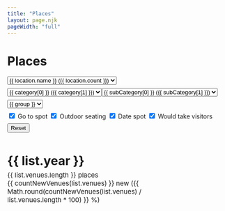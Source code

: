 ```yaml
---
title: "Places"
layout: page.njk
pageWidth: "full"
---
```


<h1 class="page-title">Places</h1>

<!--

## To-do


- [ ] Move checkinsToVenues func to separate util for node build/foursquare.js from utils/foursquare.js
- [ ] Clean up foursquare.js. Lots of funcs scatted at top


- [ ] New color scheme for categories

https://lokeshdhakar.com/projects/color-stacks/?graySteps=5&grayCast=0&grayLumaStart=98&grayLumaEnd=5&grayLumaCurve=linear&colorSteps=7&colorLumaStart=110&colorLumaEnd=10&colorLumaCurve=linear&colorChromaStart=42&colorChromaEnd=12&colorChromaCurve=linear&showLabel=true&showHex=true&showContrastRatio=false&colorHues=0%2C30%2C55%2C78%2C118%2C157%2C182%2C230%2C274%2C309%2C348


- [ ] Pre-process checkins to two diff venue JSON files:
all-time, and grouped

checkins.json currently 2.4mb

- [ ] Add loading indicator
- [ ] Mobile dropdown for location too long


# How the filtering works - outdated

1. We filter the checkins which gives us the following computed props:
- Checkins filtered by location
- Checkins filtered by category
- Checkins filtered by both

2. We roll-up the checkin computed props into venues:
- Venues filtered by location - Used to populate category dropdown.
- Venues filtered by category - Used to populate location dropdown.
- Venues filtered by both - Displayed in list.

----

# Brainstorming

- Highlight trips automatically
- Add custom notes? or should these happen in app
Map
- Monospaced, with location in ascii rectangles on a map?

-->

<template id="tpl-venue">
  <div>
    <div
      class="item item--dense"
      :class="[
        `venue-${id}`,
        `cat-${category}`,
        { notFirstVisit: !firstVisit },
      ]"
    >
      <div
        class="visits-bar"
      >
        {{ generateVisitsBarFromCount(count) }}
      </div>
      <div class="venue-title-row">
        <div class="item-title venue-title">{{ venue }}</div>
        <div
          v-if="firstVisit"
          class="venue-new-label"
        >
          NEW
        </div>
      </div>
      <div class="item-meta venue-meta">
        <template v-if="category && showCategory">
          <span class="item-category">
            <a @click="$emit('set-category', category)">
              {{ category }}
            </a>
          </span>
        </template>
        <template v-if="category && showCategory && subCategory && showSubCategory">
          •
        </template>
        <template v-if="subCategory && showSubCategory">
          <span class="item-category">
            <a @click="$emit('set-sub-category', subCategory)">
              {{ subCategory }}
            </a>
          </span>
        </template>
        <template v-if="category && count > 1">
          •
        </template>
        <template v-if="count > 1">
          <span>
            {{ count }} visits
          </span>
        </template>
        <template v-if="(city || count > 1) && city">
          •
        </template>
        <span v-if="city">
          <a @click="$emit('set-location', { country, state, city })">
            {{ city }}
          </a>,
          <a @click="$emit('set-location', { country, state })">
            {{ state }}
          </a>
        </span>
      </div>
      <div class="venue-comment">
        {{ comments }}
      </div>
    </div>
  </div>
</template>


<div id="venues" class="venues">
<!-- 
    DEBUGGING: <br />
    location: {{locationFilter }}<br />
    cat: {{ categoryFilter }}<br />
    subcat: {{ subCategoryFilter }} 
 -->
   <div class="filters">
    <div>
      <select class="select" v-model="locationFilter">
        <option v-for="(location, i) in locationOptions" :value="location.path" :key="i">
          <template v-if="location.path.state">&nbsp;</template>
          <template v-if="location.path.city">&nbsp;</template>
          {{ location.name }} ({{ location.count }})
        </option>
      </select>
    </div>
    <div class="category-filters">
      <select class="select" v-model="categoryFilter">
        <option v-for="category in categoryOptions" :value="category[0]">{{ category[0] }} ({{ category[1] }})</option>
      </select>
      <select
        v-if="categoryFilter !== CATEGORY_ANY"
        class="select"
        v-model="subCategoryFilter"
      >
        <option v-for="subCategory in subCategoryOptions" :value="subCategory[0]">{{ subCategory[0] }} ({{ subCategory[1] }})</option>
      </select>
    </div>
    <div>
      <select class="select" v-model="groupFilter">
        <option v-for="group in groupOptions" :value="group">{{ group }}</option>
      </select>
    </div>
    <div>
      <!-- <label class="checkbox-label">
        <input class="checkbox" type="checkbox" name="country" v-model="showNewFilter" checked>
        <span>Only new spots</span>
      </label> -->
      <label class="checkbox-label">
        <input class="checkbox" type="checkbox" name="country" v-model="goToSpotFilter" checked>
        <span>Go to spot</span>
      </label>
      <label class="checkbox-label">
        <input class="checkbox" type="checkbox" name="country" v-model="outdoorSeatingFilter" checked>
        <span>Outdoor seating</span>
      </label>
      <label class="checkbox-label">
        <input class="checkbox" type="checkbox" name="country" v-model="dateSpotFilter" checked>
        <span>Date spot</span>
      </label>
      <label class="checkbox-label">
        <input class="checkbox" type="checkbox" name="country" v-model="wouldTakeVisitorsFilter" checked>
        <span>Would take visitors</span>
      </label>
    </div>
    <button ref="resetBtn" @click="resetFilters">Reset</button>
  </div>
  <div
    v-if="groupFilter === GROUP_ALL"
    v-for="venue in displayList"
  >
    <venue
      v-bind="venue"
      @set-category="setCategoryFilter"
      @set-sub-category="setSubCategoryFilter"
      @set-location="setLocationFilter"
    />
  </div>
  <div
    class="display-lists"
    :class="{ hideOld: showNewFilter }"
    ref="lists"
  >
    <div
      v-if="groupFilter === GROUP_BY_YEAR"
      v-for="list in displayList"
      class="display-list"
      :class="{
          'no-checkins': !list.venues.length
        }"
    >
      <h1 class="year-title">{{ list.year }}</h1>
      <div
        v-if="list.venues.length"
        class="year-numbers"
      >
        {{ list.venues.length }} place<span v-if="list.venues.length > 1">s</span><br />
        {{ countNewVenues(list.venues) }} new ({{ Math.round(countNewVenues(list.venues) / list.venues.length * 100) }} %)
      </div>
      <div
        v-for="venue in list.venues"
      >
        <venue
          v-bind="venue"
          :show-category="categoryFilter === CATEGORY_ANY"
          :show-sub-category="categoryFilter !== CATEGORY_ANY"
          @set-category="setCategoryFilter"
          @set-sub-category="setSubCategoryFilter"
          @set-location="setLocationFilter"
        />
      </div>
    </div>
  </div>
</div>

<link rel="stylesheet" href="/css/forms.css">

<script src="/js/vue.min.js"></script>

<script type="module">
import { stateAbbreviationToName } from '/js/utils/location.js';
import {
  CATEGORY_ANY,
  LOCATION_ANY,
  SUBCATEGORY_ANY,
  filterByCategory,
  filterByLocation,
  filterByMetadata,
} from '/js/utils/foursquare.js';


// ------
// CONFIG
// ------

// If options don't meet min count, they will not be added to filter controls
const MIN_COUNT_FOR_LOCATION = 1;
const MIN_COUNT_FOR_CATEGORY = 1;
const MIN_COUNT_FOR_SUBCATEGORY = 1;

const GROUP_ALL = 'All-time';
const GROUP_BY_YEAR = 'Group by year'

// ----------
// COMPONENTS
// ----------

Vue.component('venue', {
  template: '#tpl-venue',
  
  props: {
    id: String,
    venue: String,
    category: String,
    subCategory: String,
    country: String,
    city: String,
    state: String,
    count: Number,
    firstVisit: Boolean,
    comments: String,
    goToSpot: Boolean,
    outdoorSeating: Boolean,
    dateSpot: Boolean,
    wouldTakeVisitors: Boolean,
    showCategory: {
      type: Boolean,
      default: true,
    },
    showSubCategory: {
      type: Boolean,
      default: true,
    },
  },

  methods: {
    generateVisitsBarFromCount(count) {
      let bar = '';
      if (count > 1) {
        bar += '▓'.repeat(Math.floor((count - 1) / 2));
        bar += ((count - 1) % 2) ? '░' : '';
      }

      return bar;
    },
  },
});


// ---
// APP
// ---

const app = new Vue({
  el: '#venues',

  data() {
    return {
      CATEGORY_ANY,
      SUBCATEGORY_ANY,
      LOCATION_ANY,
      venues: [],
      venuesGroupedByYear: [],
      categories: [],
      categoryFilter: CATEGORY_ANY,
      subCategoryFilter: SUBCATEGORY_ANY,
      locationFilter: {},
      groupFilter: GROUP_BY_YEAR,
      showNewFilter: false,
      commentsFilter: false,
      goToSpotFilter: false,
      outdoorSeatingFilter: false,
      dateSpotFilter: false,
      wouldTakeVisitorsFilter: false,
      GROUP_ALL,
      GROUP_BY_YEAR,
    };
  },

  async created() {
    let resp = await fetch('/data/venues.json');
    this.venues = await resp.json();

    let resp2 = await fetch('/data/venues-grouped-by-year.json');
    this.venuesGroupedByYear = await resp2.json();
  },

  watch: {
    categoryFilter() {
      this.resetSubCategoryFilter();
    },
  },

  computed: {

    /*
    [ 1 ]
    Any Category (2323)
    Food (232)
    Coffee (150)

    [ 2 ]
    All [Food]
    Veg (100)
    Indian (23)
    Korean (6)
     */

    /**
    * Category filter dropdown options.
    * @return {[[Array]]} e.g. [['coffee shop', 23], ['gym', 5]]
    */
    categoryOptions() {
      let categories = {
        [CATEGORY_ANY]: this.filteredByLocation.length 
      };

      this.filteredByLocation.forEach((venue) => {
        let { category, subCategory } = venue;

        // If category has not been bucketed by me, skip
        if (!subCategory) return;

        if (categories.hasOwnProperty(category)) {
          categories[category] = categories[category] + 1;
        } else {
          categories[category] = 1;
        }
      })

      // Convert
      categories = Object.entries(categories);

      // Filter low count
      categories = categories.filter(cat => {
        return (cat[1] >= MIN_COUNT_FOR_CATEGORY);
      });

      // Sort
      categories = categories.sort((a, b) => {
        return a[1] >= b[1] ? -1 : 1;
      });

      return categories;
    },

    metaDataFilters() {
      return {
        comments: this.commentsFilter,
        goToSpot: this.goToSpotFilter,
        outdoorSeating: this.outdoorSeatingFilter,
        dateSpot: this.dateSpotFilter,
        wouldTakeVisitors: this.wouldTakeVisitorsFilter,
      }
    },

    subCategoryOptions() {
      if (!this.categoryFilter) return [];
      
      let subCategories = {
        [SUBCATEGORY_ANY]: this.filteredByPrimaryCategoryAndLocation.length
      };

      this.filteredByPrimaryCategoryAndLocation.forEach(venue => {
          let { subCategory } = venue;

        // If category has not been bucketed by my, skip
        if (!subCategory) return;

        if (subCategories.hasOwnProperty(subCategory)) {
          subCategories[subCategory] = subCategories[subCategory] + 1;
        } else {
          subCategories[subCategory] = 1;
        }
      })

      // Convert
      subCategories = Object.entries(subCategories);

      // Filter low count
      subCategories = subCategories.filter(cat => {
        return (cat[1] >= MIN_COUNT_FOR_SUBCATEGORY);
      });

      // Sort
      subCategories = subCategories.sort((a, b) => {
        return a[1] >= b[1] ? -1 : 1;
      });

      return subCategories;
    },

    /**
     * Apply category filters to checkins
     * @return {[Object]} checkins
     */
    filteredByCategory() {
      return filterByCategory(this.venues, this.categoryFilter, this.subCategoryFilter);
    },

    /**
     * Apply location filters to checkins
     * @return {[Object]} checkins
     */
    filteredByLocation() {
      return filterByLocation(this.venues, this.locationFilter);
    },

    /**
     * Apply primary category and location filters to checkins, but not subcategory
     * @return {[Object]} checkins
     */
    filteredByPrimaryCategoryAndLocation() {
      let checkins = filterByCategory(this.venues, this.categoryFilter);
      return filterByLocation(checkins, this.locationFilter);
    },

    /**
     * Apply category and location filters to checkins
     * @return {[Object]} checkins
     */
    filteredByCategoryAndLocation() {
      let checkins = filterByCategory(this.venues, this.categoryFilter, this.subCategoryFilter);
      return filterByLocation(checkins, this.locationFilter);
    },

    displayList() {
      if (this.groupFilter === GROUP_BY_YEAR) {
        return this.venuesGroupedByYear.map(yearObj => {
          const { year, venues } = yearObj;

          return {
            year,
            venues: venues ? this.applyAllFilters(venues) : [],
          }
        });
      } 

      return this.applyAllFilters(this.venues);
    },

    locationOptions() {
      let tree = {};

      /*
      Construct tree
      ---
      [
        USA: {
          count: 100,
          children: [
            'CA': {
              count: 50,
              children: [
                'San Francisco': {
                  count: 20,
                }
              ]
            }
          ]
        }
      ]
       */
      
      let countedVenues = {};
      this.filteredByCategory.forEach(checkin => {
        let { country, state, city, id } = checkin;
        if (!country || !state || !city) return;

        if (country === 'United States') {
          state = stateAbbreviationToName(state);
        }

        // Count venues only once, though there could be multiple checkins
        if (countedVenues[id]) {
          return;
        } else {
          countedVenues[id] = true;
        }
        
        if (tree[country]) {
          tree[country].count++;
        } else {
          tree[country] = {
            count: 1,
            children: {},
          };
        }

        if (tree[country].children[state]) {
            tree[country].children[state].count++;
        } else {
          tree[country].children[state] = {
            count: 1,
            children: {},
          };
        }          

        if (tree[country].children[state].children[city]) {
            tree[country].children[state].children[city].count++;
        } else {
          tree[country].children[state].children[city] = {
            count: 1,
          };
        }          
      })

      let options = [];

      options.push({
        name: LOCATION_ANY,
        count: this.filteredByCategory.length,
        path: {},
      });

      const countryCounts = [];
      for (let [country, countryObj] of Object.entries(tree)) {       
        countryCounts.push([country, countryObj.count]);
      };

      const countryCountsSorted = countryCounts.sort((a, b) => {
        if (a[1] > b[1]) {
          return -1;
        } else if (a[1] < b[1]) {
          return 1
        }
        return 0
      });

      countryCountsSorted.forEach(countryArr => {
        let country = countryArr[0];
        let countryObj = tree[country];
        
        if (countryObj.count < MIN_COUNT_FOR_LOCATION) {
          return;
        }

        options.push({
          name: country,
          count: countryObj.count,
          path: {
            country,
          }
        })

        // Sort states
        let stateCounts = [];
        for (let [state, stateObj] of Object.entries(countryObj.children)) {       
          stateCounts.push([state, stateObj.count]);
        };

        let stateCountsSorted = stateCounts.sort((a, b) => {
          if (a[1] > b[1]) {
            return -1;
          } else if (a[1] < b[1]) {
            return 1
          }
          return 0
        });

        stateCountsSorted.forEach(stateArr => {
          let state = stateArr[0];
          let stateObj = tree[country].children[state];

          if (stateObj.count < MIN_COUNT_FOR_LOCATION) {
            return;
          }

          options.push({
            name: state,
            count: stateObj.count,
            path: {
              country,
              state,
            }
          })

          // Sort cities
          let cityCounts = [];
          for (let [city, cityObj] of Object.entries(stateObj.children)) {       
            cityCounts.push([city, cityObj.count]);
          };

          let cityCountsSorted = cityCounts.sort((a, b) => {
            if (a[1] > b[1]) {
              return -1;
            } else if (a[1] < b[1]) {
              return 1
            }
            return 0
          });

          let cityCounter = 0;
          cityCountsSorted.forEach(cityArr => {
            let city = cityArr[0];
            let cityObj = tree[country].children[state].children[city];
            
            if (cityObj.count < MIN_COUNT_FOR_LOCATION) {
              return;
            }

            options.push({
              name: city,
              count: cityObj.count,
              path: {
                country,
                state,
                city,
              }
            });

            cityCounter++;
          });
        });
      })

      return options;      
    },

    groupOptions() {
      return [
        GROUP_ALL,
        GROUP_BY_YEAR,
      ];
    },
  },

  methods: {
    countNewVenues(venues) {
      return venues.filter(v => v.firstVisit).length
    },

    applyAllFilters(items) {
      let filteredItems = filterByCategory(items, this.categoryFilter, this.subCategoryFilter);
      filteredItems = filterByLocation(filteredItems, this.locationFilter);
      filteredItems = filterByMetadata(filteredItems, this.metaDataFilters)
      return filteredItems;
    },

    /**
     * @param  {[Object]} checkins
     * @param  {String} categoryFilter e.g. 'Airport'
     * @return {[Object]} filtered checkins
     */
    filterCheckinsByPrimaryCategory(checkins, categoryFilter) {
      if (categoryFilter === CATEGORY_ANY) {
        return checkins;
      }

      return checkins.filter(checkin => {
        return checkin.category === categoryFilter;
      })
    },

    setCategoryFilter(cat) {
      this.categoryFilter = cat;
      this.resetSubCategoryFilter();
    },

    setSubCategoryFilter(subCat) {
      this.subCategoryFilter = subCat;
    },

    setLocationFilter(loc) {
      if (loc.state) {
        loc.state = stateAbbreviationToName(loc.state);
      }
      this.locationFilter = loc;
      // ...
    },

    resetCategoryFilter() {
      this.categoryFilter = CATEGORY_ANY;
    },

    resetSubCategoryFilter() {
      this.subCategoryFilter = SUBCATEGORY_ANY;
    },
    
    resetLocationFilter() {
      this.locationFilter = {};
    },

    resetFilters() {
      this.resetCategoryFilter();
      this.resetSubCategoryFilter();
      this.resetLocationFilter();
    },

    sortVenuesByCount(venues) {
      return venues.sort((a, b) => {
        return (a.count >= b.count) ? -1 : 1;
      })
    },
  }
});
</script>

<style>

:root {
  --col-width: 320px;

  --cat-arts: #eb0054;
  --cat-coffee: #d90;
  --cat-dessert: #f39;
  --cat-food: #07e;
  --cat-nightlife: #40c;
  --cat-outdoors: #090;
  --cat-shop: #000;
  
  --cat-travel: var(--color);
  --cat-locale: var(--color);
  --cat-residence: var(--color);
  --cat-work: var(--color);
}

.category-filters {
  display: flex;
  overflow-x: auto;
  gap: var(--gutter);
}

.display-lists {
  display: flex;
  gap: 32px;
  overflow-x: auto;
}

/* TEMP */
.display-lists.hideOld .item.notFirstVisit {
  display: none;
}

.display-list {
  width: var(--col-width);
}

.display-list-single {
  width: auto;
}

.display-list.no-checkins {
  width: auto;
  flex: 1 0 5rem;
}

.year-title {
  margin-bottom: 6px;
}

.year-numbers {
  margin-bottom: calc(var(--gutter) * 2);
  color: var(--muted-color);
  font-size: 0.9375rem;
}

.no-checkins .year-title {
  position: relative;
  text-align: center;
  color: var(--faint-color);
}

.no-checkins .year-title::before {
  position: absolute;
  content: '';
  display: block;
  width: 4px;
  height: 1rem;
  background-color: var(--faint-color);
  top: 100%;
  left: 50%;
  margin-top: var(--gutter);
}

.item.item--dense {
  /* Overriding default styling */
  padding-bottom: calc(var(--block-bottom) / 1.5);
}


.visits-bar {
  font-size: 0.8125rem;
  margin-bottom: 4px;
  border-radius: var(--radius-sm);
  /*color: var(--color);*/
}

.item-title::before {
  content: '';
  display: inline-flex;
  display: none !important;
  flex: 0 0 12px;
  width: 12px;
  height: 12px;
  margin-right: 6px;
  background-color: #bbb;
  border-radius: var(--radius-sm);  
}

.item-category {
  /*font-weight: bold;*/
}

.cat-Coffee {
  color: var(--cat-coffee);
}

.cat-Arts {
  color: var(--cat-arts);
}

.cat-Dessert {
  color: var(--cat-dessert);
}

.cat-Food {
  color: var(--cat-food);
}

.cat-Locale {
  color: var(--cat-locale);
}

.cat-Nightlife {
  color: var(--cat-nightlife);
}

.cat-Outdoors {
  color: var(--cat-outdoors);
}

.cat-Residence {
  color: var(--cat-residence);
}

.cat-Shop {
  color: var(--cat-shop);
}

.cat-Travel {
  color: var(--cat-travel);
}

.cat-Work {
  color: var(--cat-work);
}


.venue-title-row {
  display: flex;
  gap: 6px;
/*  margin-bottom: 2px;*/
}

.venue-new-label {
  display: inline-flex;
  display: none;

  align-items: center;
  padding: 2px 6px;
  border-radius: var(--radius);
  font-size: 11px;
  font-weight: var(--weight-bold);
  background: var(--green);
  letter-spacing: 0.01em;
}

.venue-title {
  display: inline-flex;
  align-items: center;
  padding: 2px 0;
  border-radius: var(--radius);
/*  background: #f0ebea;*/
  overflow: hidden;
  white-space: nowrap;
  text-overflow: ellipsis;
  /*max-width: var(--col-width);*/
}

.venue-meta {
  font-size: 0.9375rem;
  overflow: hidden;
  white-space: nowrap;
  text-overflow: ellipsis;
}

.venue-meta a {
  color: inherit;
}

.venue-meta a:hover {
  cursor: pointer;
}

.venue-comment {
  margin-top: 2px;
  font-size: 0.9375rem;
  color: var(--color);
}

.filters {
  margin-bottom: var(--block-bottom);
}

.filters > * {
  margin-bottom: 8px;
}
</style>
 
